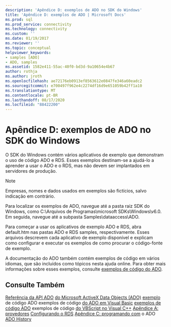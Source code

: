 ```yaml
---
description: 'Apêndice D: exemplos de ADO no SDK do Windows'
title: 'Apêndice D: exemplos de ADO | Microsoft Docs'
ms.prod: sql
ms.prod_service: connectivity
ms.technology: connectivity
ms.custom: ''
ms.date: 01/19/2017
ms.reviewer: ''
ms.topic: conceptual
helpviewer_keywords:
- samples [ADO]
- ADO, samples
ms.assetid: 1582e411-55ac-40f0-bd3d-9a10654e4b67
author: rothja
ms.author: jroth
ms.openlocfilehash: ae72176eb0913ef8563612e0847fe346a60eadc2
ms.sourcegitcommit: e700497f962e4c2274df16d9e651059b42ff1a10
ms.translationtype: MT
ms.contentlocale: pt-BR
ms.lasthandoff: 08/17/2020
ms.locfileid: "88422200"
---
```

# <a name="appendix-d-ado-samples-in-the-windows-sdk"></a>Apêndice D: exemplos de ADO no SDK do Windows
O SDK do Windows contém vários aplicativos de exemplo que demonstram o uso de código ADO e RDS. Esses exemplos destinam-se a ajudá-lo a aprender a usar o ADO e o RDS, mas não devem ser implantados em servidores de produção.

> [!NOTE]
>  Empresas, nomes e dados usados em exemplos são fictícios, salvo indicação em contrário.

 Para localizar os exemplos de ADO, navegue até a pasta raiz SDK do Windows, como C:\Arquivos de Programas\microsoft SDKs\Windows\v6.0. Em seguida, navegue até a subpasta Samples\dataaccess\ADO.

 Para começar a usar os aplicativos de exemplo ADO e RDS, abra default.htm nas pastas ADO e RDS samples, respectivamente. Esses arquivos descrevem cada aplicativo de exemplo disponível e explicam como configurar e executar os exemplos de como procurar o código-fonte de exemplo.

 A documentação do ADO também contém exemplos de código em vários idiomas, que são incluídos como tópicos nesta ajuda online. Para obter mais informações sobre esses exemplos, consulte [exemplos de código do ADO](../../../ado/reference/ado-api/ado-code-examples.md).

## <a name="see-also"></a>Consulte Também
 [Referência da API ADO](../../../ado/reference/ado-api/ado-api-reference.md) [do Microsoft ActiveX Data Objects (ADO)](../../../ado/microsoft-activex-data-objects-ado.md) [exemplo](../../../ado/reference/ado-api/ado-code-examples.md) de código ADO exemplos de código [do ADO em Visual Basic](../../../ado/reference/ado-api/ado-code-examples-in-visual-basic.md) [exemplos de código ADO](../../../ado/reference/ado-api/ado-code-examples-vbscript.md) exemplos de código [do VBScript no Visual C++](../../../ado/reference/ado-api/ado-code-examples-in-visual-c.md) [Apêndice A: provedores](../../../ado/guide/appendixes/appendix-a-providers.md) [Configurando o RDS](../../../ado/guide/remote-data-service/configuring-rds.md) [Apêndice C: programando com](../../../ado/guide/appendixes/appendix-c-programming-with-ado.md) o ADO [ADO History](../../../ado/guide/ado-history.md)
